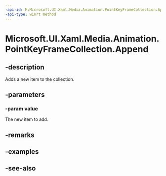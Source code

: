 ```yaml
---
-api-id: M:Microsoft.UI.Xaml.Media.Animation.PointKeyFrameCollection.Append(Microsoft.UI.Xaml.Media.Animation.PointKeyFrame)
-api-type: winrt method
---
```


<!-- Method syntax
public void Append(Windows.UI.Xaml.Media.Animation.PointKeyFrame value)
-->

# Microsoft.UI.Xaml.Media.Animation.PointKeyFrameCollection.Append

## -description
Adds a new item to the collection.

## -parameters
### -param value
The new item to add.

## -remarks

## -examples

## -see-also
